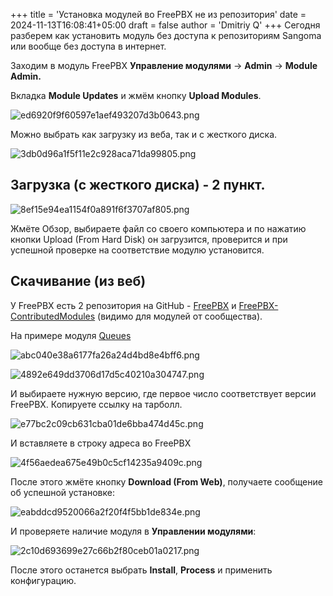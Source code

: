 +++
title = 'Установка модулей во FreePBX не из репозитория'
date = 2024-11-13T16:08:41+05:00
draft = false
author = 'Dmitriy Q'
+++
Сегодня разберем как установить модуль без доступа к репозиториям Sangoma или вообще без доступа в интернет.

Заходим в модуль FreePBX **Управление модулями** -> **Admin** -> **Module Admin.**

Вкладка **Module Updates** и жмём кнопку **Upload Modules**.

![ed6920f9f60597e1aef493207d3b0643.png](/_resources/ed6920f9f60597e1aef493207d3b0643.png)

Можно выбрать как загрузку из веба, так и с жесткого диска.

![3db0d96a1f5f11e2c928aca71da99805.png](/_resources/3db0d96a1f5f11e2c928aca71da99805.png)

## Загрузка (с жесткого диска) - 2 пункт.

![8ef15e94ea1154f0a891f6f3707af805.png](../_resources/8ef15e94ea1154f0a891f6f3707af805.png)

Жмёте Обзор, выбираете файл со своего компьютера и по нажатию кнопки Upload (From Hard Disk) он загрузится, проверится и при успешной проверке на соответствие модулю установится.

## Скачивание (из веб)

У FreePBX есть 2 репозитория на GitHub - [FreePBX](https://github.com/FreePBX "FreePBX")[](https://github.com/FreePBX-ContributedModules "FreePBX-ContributedModules") и [FreePBX-ContributedModules](https://github.com/FreePBX-ContributedModules "FreePBX-ContributedModules") (видимо для модулей от сообщества).

На примере модуля [Queues](https://github.com/FreePBX/queues/ "Queues")

![abc040e38a6177fa26a24d4bd8e4bff6.png](../_resources/abc040e38a6177fa26a24d4bd8e4bff6.png)

![4892e649dd3706d17d5c40210a304747.png](../_resources/4892e649dd3706d17d5c40210a304747.png)

И выбираете нужную версию, где первое число соответствует версии FreePBX. Копируете ссылку на тарболл.

![e77bc2c09cb631cba01de6bba474d45c.png](../_resources/e77bc2c09cb631cba01de6bba474d45c.png)

И вставляете в строку адреса во FreePBX

![4f56aedea675e49b0c5cf14235a9409c.png](../_resources/4f56aedea675e49b0c5cf14235a9409c.png)

После этого жмёте кнопку **Download (From Web)**, получаете сообщение об успешной установке:

![eabddcd9520066a2f20f4f5bb1de834e.png](../_resources/eabddcd9520066a2f20f4f5bb1de834e.png)

И проверяете наличие модуля в **Управлении модулями**:

![2c10d693699e27c66b2f80ceb01a0217.png](../_resources/2c10d693699e27c66b2f80ceb01a0217.png)

После этого останется выбрать **Install**, **Process** и применить конфигурацию.